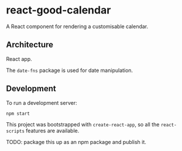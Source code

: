 # react-good-calendar

A React component for rendering a customisable calendar.

## Architecture

React app.

The `date-fns` package is used for date manipulation.

## Development

To run a development server:

`npm start`

This project was bootstrapped with `create-react-app`, so all the `react-scripts` features are available.

TODO: package this up as an npm package and publish it.
